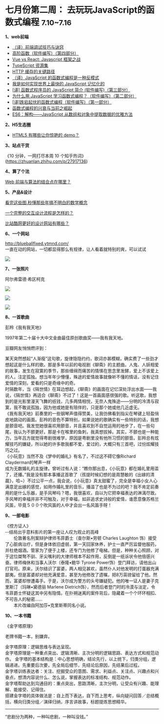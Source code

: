 # 七月份第二周： 去玩玩JavaScript的函数式编程 <small>7.10~7.16</small>

__1、web前端__    
    
- [（译）前端调试技巧与诀窍](https://juejin.im/post/5901e8d6a0bb9f0065e64f63)  
- [高阶函数（软件编写）（第四部分）](https://github.com/xitu/gold-miner/blob/master/TODO/higher-order-functions-composing-software.md)  
- [Vue vs React: Javascript 框架之战](https://www.juhe.cn/news/index/id/1790)  
- [TypeScript 资源集](https://segmentfault.com/a/1190000010130073)  
- [HTTP 缓存的关键路径](https://segmentfault.com/a/1190000010139075)  
- [（译）JavaScript 的函数式编程是一种反模式](https://juejin.im/post/59645b29f265da6c20419170)  
- [我是如何实现世界上最快的 JavaScript 记忆化的](https://juejin.im/post/5912b635a0bb9f0058b44c60)  
- [[译] 函数式程序员的 JavaScript 简介 (软件编写)（第三部分）](https://juejin.im/post/58f58b06da2f60005d43388b)  
- [为什么用 JavaScript 学习函数式编程？（软件编写）（第二部分）](https://juejin.im/post/58f5a2ecb123db2fa2b1b244)  
- [[译]跌宕起伏的函数式编程（软件编写）（第一部分）](https://juejin.im/post/58f0eb570ce463006ba37089)  
- [函数式编程的兴衰与当前之崛起](http://huziketang.com/blog/posts/detail?postId=58e3062ba58c240ae35bb8de)    
- [ES6：解构——JavaScript 从数组和对象中提取数据的优雅方法](http://huziketang.com/blog/posts/detail?postId=58f41a06a58c240ae35bb8e6)  

__2、H5生态圈__      

- [HTML5 有哪些让你惊艳的 demo？](https://www.zhihu.com/question/24398907)  
 
__3、站点干货__    

《10 分钟，一网打尽本周 10 个知乎热词》(https://zhuanlan.zhihu.com/p/27917136)

__4、算了个法__     

[Web 前端与算法的结合点在哪里？](https://www.zhihu.com/question/21107420)

__5、产品&设计__        

[看完这些图,秒懂那些年搞不明白的数学概念](http://www.360doc.com/content/14/1120/01/2006953_426552804.shtml)  

[一个完整的交互设计流程是怎样的？](https://www.zhihu.com/question/31140769)
  
[比站酷网更好的设计网站有哪些？](https://www.zhihu.com/question/20369808)

__6、一个网站__

http://blueballfixed.ytmnd.com/    
一直在动的网站，一切都显得那么有规律，让人看着就特别的爽，可以试试  

![](https://github.com/bluezhan/weekly/raw/master/docs/img/72-3.png) 

__7、一张照片__   

阿尔弗雷德·希区柯克  

![](https://github.com/bluezhan/weekly/raw/master/docs/img/72-18.png) 

![](https://github.com/bluezhan/weekly/raw/master/docs/img/72-11.png) 

![](https://github.com/bluezhan/weekly/raw/master/docs/img/72-12.jpg) 

__8、一首歌曲__  

彭羚《我有我天地》  

1997年第二十届十大中文金曲最佳原创歌曲奖——我有我天地。

豆瓣网友悄悄燃评到：

某天突然想起“人渐瘦”这句歌，旋律隐隐约约，歌词亦甚模糊，确实费了一些劲才想起这是什么样的歌。那是多年以前的电视剧《聊斋》的主题曲。人鬼、人妖相爱的故事，发生在寂寞的季节，那些缠绵而痛苦的情愫在思念里发酵，爱上不该爱上的人，注定孤独。想当年年少懵懂，殊途的爱情故事就像听不懂的情话，没有记住爱情的深刻，爱看的只是奇缘中的奇。   
时隔数年，当《隔世情》在耳边想起，《聊斋》的画面在记忆深处浮出水面——我说，《隔世情》再适合《聊斋》不过了！这是一首画面感很强的歌。听这歌，我想到的是光影里漫天飞舞的纸钱，几多两情相悦，无奈人鬼殊途——分明的冷清与寂寞，我不敢说孤独，因为他或她是有陪伴的，只是那个她或他几近虚无。   
《我有我天地》前奏里的一些钢琴声值得赞美，让我彷佛看到指尖在琴键上轻盈俏皮地跳动的画面。彭羚的音色不算特别，如果说她的歌确实有一些特别的话，我想是颤音吧。我发觉她很喜欢用颤音，并且喜欢到不自觉运用的地步了，在一些句尾，我认为不颤更好。那是卡在喉里的鱼刺，我真想拔掉。其实，不颤也是一种能力，当年吕方就觉得粤剧很难学，原因是粤剧里没有他所习惯的颤音。彭羚总有炫耀技巧的嫌疑，所以她的许多歌我都不爱，爱过的，大概只有三首吧，过份炫耀技巧之过。   
《小玩意》当然不及《梦中的婚礼》有名了，不过这不碍它像Richard Clayderman的琴声一样  
成为无数婚礼的主旋律。曾听过有人说：“瞧你那出息，《小玩意》都在婚礼里用滥了，还播。”我是没有那本事播这首歌了（孩提时候幻想的是周慧敏的《出嫁的清晨》，哈~）不过公平一点，我会说，《小玩意》真太甜蜜了，完全是幸福小女人心满意足出嫁的感觉，如用作婚礼里的音乐，播滥了也是不为过的吧？我不肯定前奏用的是什么乐器，是手风琴吗？嗯，我很喜欢，自以为它把幸福表达的淋漓尽致。手风琴的幸福并非不可触及，对于幸福，如非追求史诗般的爱情，谁愿意像苏格兰风笛，毕竟５００个吹风笛的人中才会出一名风笛手呀！  

__9、一部电影__   
 
《控方证人》  
--结局出乎意料影片的第一座让人叹为观止的高峰  
　　伦敦著名刑案辩护律师韦菲爵士（查尔斯•劳顿 Charles Laughton 饰）接受了心脏病治疗，但是身体依旧虚弱，第一天回家休养，护士一直严厉监督他服药，并杜绝烟酒。管家为了便于上楼，还专门为他修了电梯。但是，种种关心照顾，对于这位桀骜不驯、牙尖嘴利的大律师根本不起作用，反倒是一纸诉状令他倍感兴奋。律师梅休和当事人沃尔（泰隆•鲍华 Tyrone Power饰）登门拜访，请他出山打官司。原来，沃尔结识了富婆，两人相见甚欢，虽然仆人对他发明的打蛋器充满鄙夷，但是富婆却对他充满爱意，甚至为他修改了遗嘱，把8万英镑留给了他。然而，富婆却惨遭毒手。于是，沃尔成为警方的头号嫌疑犯。他的唯一证人是妻子克里斯汀（玛琳•黛德丽 Marlene Dietrich饰），然而后者登门时的冷漠与淡定，令韦菲爵士怀疑这其中另有隐情。在扑朔迷离的案件背后，隐藏着一个个环环相扣、不可告人的秘密……    
　　本片改编自阿加莎•克里斯蒂同名小说。

__10、一本书籍__ 

《金字塔原理》  

老牌书籍一本，别嫌弃。

金字塔原理：逻辑思维与表达呈现。  
金字塔原理是一种重点突出、逻辑清晰、主次分明的逻辑思路、表达方式和规范动作。
金字塔的基本结构是：中心思想明确，结论先行，以上统下，归类分组，逻辑递进。先重要后次要，先全局后细节，先结论后原因，先结果后过程。  
金字塔训练表达者：关注、挖掘受众的意图、需求、利益点、关注点、兴趣点和兴奋点，想清内容说什么、怎么说，掌握表达的标准结构、规范动作。  
金字塔帮助达到沟通目的：重点突出，思路清晰，主次分明，让受众有兴趣、能理解、能接受、记得住。  
搭建金字塔的具体做法是：自上而下表达，自下而上思考，纵向疑问回答／总结概括，横向归类分组／演绎归纳，序言讲故事，标题提炼思想精华。  


-------------------

“悲剧分为两种，一种叫悲剧，一种叫没钱。”













